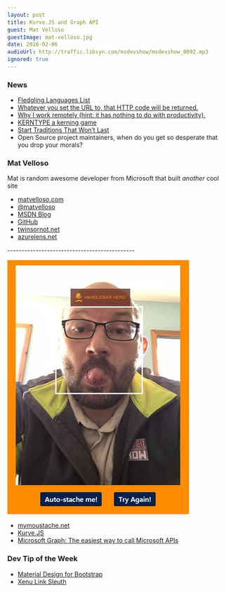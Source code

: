 ```yaml
---
layout: post
title: Kurve.JS and Graph API
guest: Mat Velloso
guestImage: mat-velloso.jpg
date: 2016-02-06
audioUrl: http://traffic.libsyn.com/msdevshow/msdevshow_0092.mp3
ignored: true
---
```


### News

 - [Fledgling Languages List](http://fll.presidentbeef.com/)
 - [Whatever you set the URL to, that HTTP code will be returned.](http://codes.io/)
 - [Why I work remotely (hint: it has nothing to do with productivity).](https://m.signalvnoise.com/why-i-work-remotely-hint-it-has-nothing-to-do-with-productivity-34ace30f74fc#.4jiczl6ds)
 - [KERNTYPE a kerning game](http://type.method.ac/#)
 - [Start Traditions That Won’t Last](https://medium.com/@robbieallen/start-traditions-that-won-t-last-4aa49abaf6e4#.x696m24t6)
 - Open Source project maintainers, when do you get so desperate that you drop your morals?

### Mat Velloso 

Mat is random awesome developer from Microsoft that built _*another*_ cool site
 
 - [matvelloso.com](http://www.matvelloso.com/)
 - [@matvelloso](https://twitter.com/matvelloso)
 - [MSDN Blog](http://blogs.msdn.com/b/velloso/)
 - [GitHub](https://github.com/matvelloso)
 - [twinsornot.net](https://twinsornot.net/#)
 - [azurelens.net](http://azurelens.net/)

--------------------------------------------- 

![Carl - Stache](carl-stache.jpg)

 - [mymoustache.net](https://www.mymoustache.net/)
 - [Kurve.JS](https://github.com/MicrosoftDX/kurvejs)
 - [Microsoft Graph: The easiest way to call Microsoft APIs](https://graph.microsoft.io/en-us/)

### Dev Tip of the Week

 - [Material Design for Bootstrap](http://mdbootstrap.com/)
 - [Xenu Link Sleuth](http://home.snafu.de/tilman/xenulink.html)